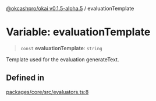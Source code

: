 [@okcashpro/okai v0.1.5-alpha.5](../index.md) / evaluationTemplate

# Variable: evaluationTemplate

> `const` **evaluationTemplate**: `string`

Template used for the evaluation generateText.

## Defined in

[packages/core/src/evaluators.ts:8](https://github.com/okcashpro/okai/blob/main/packages/core/src/evaluators.ts#L8)
